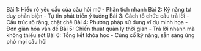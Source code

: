Bài 1: Hiểu rõ yêu cầu của câu hỏi mở - Phân tích nhanh
Bài 2: Kỹ năng tư duy phản biện - Tự tin phát triển ý tưởng
Bài 3: Cách tổ chức câu trả lời - Cấu trúc rõ ràng, chặt chẽ
Bài 4: Phương pháp sử dụng ví dụ minh họa - Đơn giản hóa vấn đề
Bài 5: Chiến thuật quản lý thời gian - Trả lời nhanh mà không thiếu sót
Bài 6: Tổng kết khóa học - Củng cố kỹ năng, sẵn sàng ứng phó mọi câu hỏi